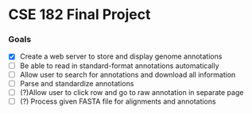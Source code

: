 # CSE 182 Final Project
### Goals
- [x] Create a web server to store and display genome annotations
- [ ] Be able to read in standard-format annotations automatically
- [ ] Allow user to search for annotations and download all information
- [ ] Parse and standardize annotations
- [ ] (?)Allow user to click row and go to raw annotation in separate page
- [ ] (?) Process given FASTA file for alignments and annotations
